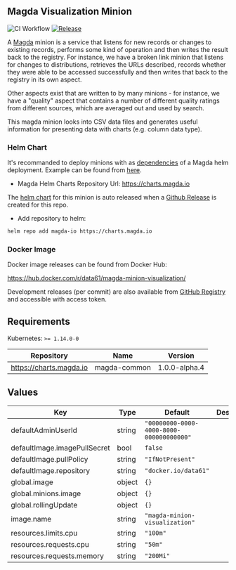 ## Magda Visualization Minion

![CI Workflow](https://github.com/magda-io/magda-minion-visualization/workflows/Main%20CI%20Workflow/badge.svg?branch=master) [![Release](https://img.shields.io/github/release/magda-io/magda-minion-visualization.svg)](https://github.com/magda-io/magda-minion-visualization/releases)

A [Magda](https://github.com/magda-io/magda) minion is a service that listens for new records or changes to existing records, performs some kind of operation and then writes the result back to the registry. For instance, we have a broken link minion that listens for changes to distributions, retrieves the URLs described, records whether they were able to be accessed successfully and then writes that back to the registry in its own aspect.

Other aspects exist that are written to by many minions - for instance, we have a "quality" aspect that contains a number of different quality ratings from different sources, which are averaged out and used by search.

This magda minion looks into CSV data files and generates useful information for presenting data with charts (e.g. column data type).

### Helm Chart

It's recommanded to deploy minions with as [dependencies](https://helm.sh/docs/topics/chart_best_practices/dependencies/) of a Magda helm deployment. Example can be found from [here](https://github.com/magda-io/magda-config).

-   Magda Helm Charts Repository Url: https://charts.magda.io

The [helm chart](https://helm.sh/docs/topics/charts/) for this minion is auto released when a [Github Release](https://help.github.com/en/github/administering-a-repository/creating-releases) is created for this repo.

-   Add repository to helm:

```bash
helm repo add magda-io https://charts.magda.io
```

### Docker Image

Docker image releases can be found from Docker Hub:

https://hub.docker.com/r/data61/magda-minion-visualization/

Development releases (per commit) are also available from [GitHub Registry](https://github.com/magda-io/magda-minion-visualization/packages) and accessible with access token.

## Requirements

Kubernetes: `>= 1.14.0-0`

| Repository              | Name         | Version       |
| ----------------------- | ------------ | ------------- |
| https://charts.magda.io | magda-common | 1.0.0-alpha.4 |

## Values

| Key                          | Type   | Default                                  | Description |
| ---------------------------- | ------ | ---------------------------------------- | ----------- |
| defaultAdminUserId           | string | `"00000000-0000-4000-8000-000000000000"` |             |
| defaultImage.imagePullSecret | bool   | `false`                                  |             |
| defaultImage.pullPolicy      | string | `"IfNotPresent"`                         |             |
| defaultImage.repository      | string | `"docker.io/data61"`                     |             |
| global.image                 | object | `{}`                                     |             |
| global.minions.image         | object | `{}`                                     |             |
| global.rollingUpdate         | object | `{}`                                     |             |
| image.name                   | string | `"magda-minion-visualization"`           |             |
| resources.limits.cpu         | string | `"100m"`                                 |             |
| resources.requests.cpu       | string | `"50m"`                                  |             |
| resources.requests.memory    | string | `"200Mi"`                                |             |
